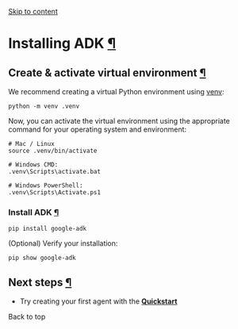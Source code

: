 [Skip to content](https://google.github.io/adk-docs/get-started/installation/#installing-adk)

# Installing ADK [¶](https://google.github.io/adk-docs/get-started/installation/\#installing-adk "Permanent link")

## Create & activate virtual environment [¶](https://google.github.io/adk-docs/get-started/installation/\#create-activate-virtual-environment "Permanent link")

We recommend creating a virtual Python environment using
[venv](https://docs.python.org/3/library/venv.html):

```md-code__content
python -m venv .venv

```

Now, you can activate the virtual environment using the appropriate command for
your operating system and environment:

```md-code__content
# Mac / Linux
source .venv/bin/activate

# Windows CMD:
.venv\Scripts\activate.bat

# Windows PowerShell:
.venv\Scripts\Activate.ps1

```

### Install ADK [¶](https://google.github.io/adk-docs/get-started/installation/\#install-adk "Permanent link")

```md-code__content
pip install google-adk

```

(Optional) Verify your installation:

```md-code__content
pip show google-adk

```

## Next steps [¶](https://google.github.io/adk-docs/get-started/installation/\#next-steps "Permanent link")

- Try creating your first agent with the [**Quickstart**](https://google.github.io/adk-docs/get-started/quickstart/)

Back to top